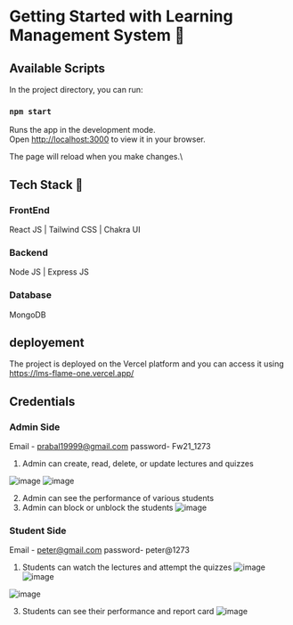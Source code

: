 # Getting Started with Learning Management System 🥳

## Available Scripts

In the project directory, you can run:

### `npm start`

Runs the app in the development mode.\
Open [http://localhost:3000](http://localhost:3000) to view it in your browser.

The page will reload when you make changes.\

## Tech Stack 🚀

### FrontEnd 
React JS | Tailwind CSS | Chakra UI

### Backend
Node JS | Express JS 

### Database
MongoDB


## deployement 

The project is deployed on the Vercel platform and you can access it using https://lms-flame-one.vercel.app/ 

## Credentials 

### Admin Side 

Email - prabal19999@gmail.com
password- Fw21_1273

1. Admin can create, read, delete, or update lectures and quizzes
  
![image](https://github.com/RationalPrabal/Threat-Guardians-frontend/assets/108731705/aae57291-6066-45a5-a865-997cfabe8252)
![image](https://github.com/RationalPrabal/Threat-Guardians-frontend/assets/108731705/bb0232e0-fb9b-428a-b112-d892148f61d7)

2. Admin can see the performance of various students
3. Admin can block or unblock the students
 ![image](https://github.com/RationalPrabal/Threat-Guardians-frontend/assets/108731705/1344ad24-d59a-42a8-a33a-4196111076fc)


### Student Side 

Email - peter@gmail.com
password- peter@1273
1. Students can watch the  lectures and attempt the quizzes
   ![image](https://github.com/RationalPrabal/Threat-Guardians-frontend/assets/108731705/52d663cc-1618-4924-ba09-9ca8b4fe8082)
   ![image](https://github.com/RationalPrabal/Threat-Guardians-frontend/assets/108731705/4eef82c9-1f4e-42ef-bc10-991dba2fef52)

![image](https://github.com/RationalPrabal/Threat-Guardians-frontend/assets/108731705/4f383911-90a2-4239-acbe-9b0773ad286f)

3. Students can see their performance and report card
![image](https://github.com/RationalPrabal/Threat-Guardians-frontend/assets/108731705/e47495a5-ce94-4204-80ff-26654b863511)







